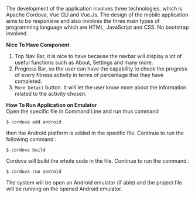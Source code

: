 The development of the application involves three technologies, which is Apache Cordova, Vue CLI and Vue.Js. 
The design of the mobile application aims to be responsive and also involves the three main types of programming language which are HTML,
JavaScript and CSS. No bootstrap involved.

<b> Nice To Have Component </b>
1. Top Nav Bar, it is nice to have because the navbar will display a lot of useful functions such as About, Settings and many more.
2. Progress Bar, so the user can have the capability to check the progress of every fitness activity in terms of percentage that they have completed.
3. `More Detail` button. It will let the user know more about the information related to the activity chosen.

<b> How To Run Application on Emulator </b><br/>
Open the specific file in Command Line and run thus command
```
$ cordova add android
```
then the Android platform is added in the specific file. Continue to run the following command :
```
$ cordova build
```
Cordova will build the whole code in the file. Continue to run the command :
```
$ cordova run android
```
The system will be open an Android emulator (if able) and the project file will be running on the opened Android emulator.
